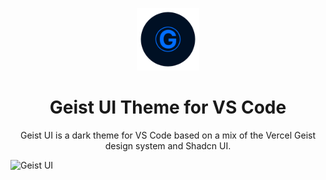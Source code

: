 <p align="center">
  <img alt="Geist Logo" src="https://raw.githubusercontent.com/ManishManwani36/geist-ui-theme/main/images/icon.png" width="100" />
</p>
<h1 align="center">
  Geist UI Theme for VS Code
</h1>
<p align="center">
  Geist UI is a dark theme for VS Code based on a mix of the Vercel Geist design system and Shadcn UI.
</p>

![Geist UI](https://vscode-themes.nyc3.cdn.digitaloceanspaces.com/profiles/iH8tMBnh7gNSSqE98TcT5oBrVsv1/AYgwFoW2-default.jpeg)
